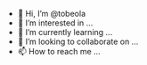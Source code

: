 - 👋 Hi, I’m @tobeola
- 👀 I’m interested in ...
- 🌱 I’m currently learning ...
- 💞️ I’m looking to collaborate on ...
- 📫 How to reach me ...

<!---
tobeola/tobeola is a ✨ special ✨ repository because its `README.md` (this file) appears on your GitHub profile.
You can click the Preview link to take a look at your changes.
--->
